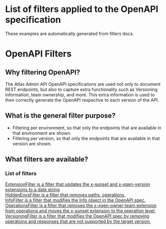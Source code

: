 # List of filters applied to the OpenAPI specification
These examples are automatically generated from filters docs.
# OpenAPI Filters
## Why filtering OpenAPI?
The Atlas Admin API OpenAPI specifications are used not only to document REST endpoints, but also to capture extra functionality such as Versioning information, team ownership, and more. This extra information is used to then correctly generate the OpenAPI respective to each version of the API.
## What is the general filter purpose?
 - Filtering per environment, so that only the endpoints that are available in that environment are shown.
 - Filtering per version, so that only the endpoints that are available in that version are shown.
## What filters are available?
### List of filters
[ExtensionFilter is a filter that updates the x-sunset and x-xgen-version extensions to a date string](../internal/openapi/filter/extension.go?plain=1#L24)  
[HiddenEnvsFilter is a filter that removes paths, operations,](../internal/openapi/filter/hidden_envs.go?plain=1#L28)  
[InfoFilter is a filter that modifies the Info object in the OpenAPI spec.](../internal/openapi/filter/info.go?plain=1#L23)  
[OperationsFilter is a filter that removes the x-xgen-owner-team extension from operations and moves the x-sunset extension to the operation level.](../internal/openapi/filter/operations.go?plain=1#L20)  
[VersioningFilter is a filter that modifies the OpenAPI spec by removing operations and responses that are not supported by the target version.](../internal/openapi/filter/versioning.go?plain=1#L24)  

